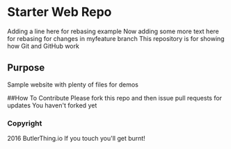 # Starter Web Repo


Adding a line here for rebasing example
Now adding some more text here for rebasing for changes in myfeature branch
This repository is for showing how Git and GitHub work

## Purpose

Sample website with plenty of files for demos

##How To Contribute
Please fork this repo and then issue pull requests for updates
You haven't forked yet

### Copyright
2016 ButlerThing.io
If you touch you'll get burnt!